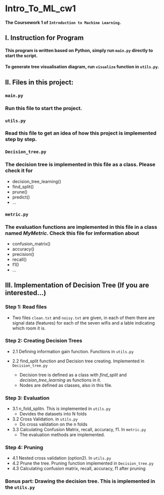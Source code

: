 # Intro_To_ML_cw1
#### The Coursework 1 of `Introduction to Machine Learning`.
## I. Instruction for Program
#### This program is written based on Python, simply run `main.py` directly to start the script.
#### To generate tree visualisation diagram, run `visualize` function in `utils.py`.

## II. Files in this project:
### `main.py` 
### Run this file to start the project.
### `utils.py`
### Read this file to get an idea of how this project is implemented step by step. 
### `Decision_tree.py` 
### The decision tree is implemented in this file as a class. Please check it for 
- decision_tree_learning()
- find_split()
- prune()
- predict()
- ...
### `metric.py`
### The evaluation functions are implemented in this file in a class named *MyMetric*. Check this file for imformation about
- confusion_matrix()
- accuracy()
- precision()
- recall()
- f1()
- ...

## III. Implementation of Decision Tree (If you are interested...)
### Step 1: Read files
  * Two files `clean.txt` and `noisy.txt` are given, in each of them there are signal data (features) for  each of the seven wifis and a lable indicating which room it is.
### Step 2: Creating Decision Trees
* 2.1 Defining information gain function. Functions in `utils.py`

* 2.2 find_split function and Decision tree creating. Implemented in `Decision_tree.py`
  * Decision tree is defined as a class with *find_split* and *decision_tree_learning* as functions in it.
  * Nodes are defined as classes, also in this file.

### Step 3: Evaluation
* 3.1 n_fold_splitn. This is implemented in `utils.py`
  * Devides the datasets into N folds
* 3.2 Cross Validation. in `utils.py`
  * Do cross validation on the n folds
* 3.3 Calculating Confusion Matrix, recall, accuracy, f1. In `metric.py`
  * The evaluation methods are implemented. 
### Step 4: Pruning
* 4.1 Nested cross validation (option2). In `utils.py`
* 4.2 Prune the tree. Pruning function implemented in `Decision_tree.py`
* 4.3 Calculating confusion matrix, recall, accuracy, f1 after pruning
### Bonus part: Drawing the decision tree. This is implemented in the `utils.py`


